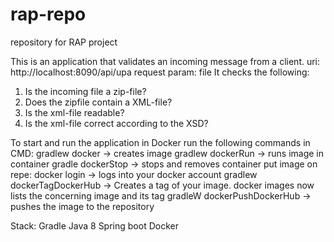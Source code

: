 # rap-repo
repository for RAP project

This is an application that validates an incoming message from a client.
uri: http://localhost:8090/api/upa
request param: file
It checks the following:
1. Is the incoming file a zip-file?
2. Does the zipfile contain a XML-file?
3. Is the xml-file readable?
4. Is the xml-file correct according to the XSD?

To start and run the application in Docker run the following commands
in CMD:
gradlew docker          -> creates image
gradlew dockerRun       -> runs image in container
gradle dockerStop       -> stops and removes container
put image on repe:
docker login            -> logs into your docker account
gradlew dockerTagDockerHub	-> Creates a tag of your image. docker images now lists the concerning image and its tag
gradleW dockerPushDockerHub	-> pushes the image to the repository

Stack:
Gradle
Java 8
Spring boot
Docker
